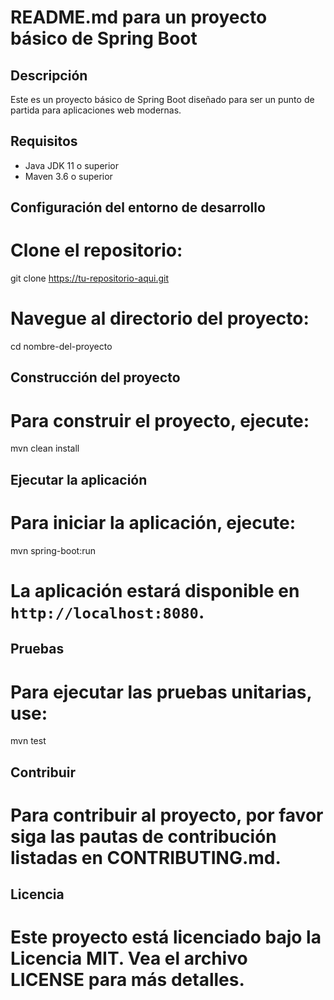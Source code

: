 # README.md para un proyecto básico de Spring Boot

## Descripción
Este es un proyecto básico de Spring Boot diseñado para ser un punto de partida para aplicaciones web modernas.

## Requisitos
- Java JDK 11 o superior
- Maven 3.6 o superior

## Configuración del entorno de desarrollo
# Clone el repositorio:
git clone https://tu-repositorio-aqui.git
# Navegue al directorio del proyecto:
cd nombre-del-proyecto

## Construcción del proyecto
# Para construir el proyecto, ejecute:
mvn clean install

## Ejecutar la aplicación
# Para iniciar la aplicación, ejecute:
mvn spring-boot:run
# La aplicación estará disponible en `http://localhost:8080`.

## Pruebas
# Para ejecutar las pruebas unitarias, use:
mvn test

## Contribuir
# Para contribuir al proyecto, por favor siga las pautas de contribución listadas en CONTRIBUTING.md.

## Licencia
# Este proyecto está licenciado bajo la Licencia MIT. Vea el archivo LICENSE para más detalles.
